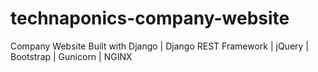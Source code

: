 # technaponics-company-website
Company Website Built with Django | Django REST Framework | jQuery | Bootstrap | Gunicorn | NGINX

